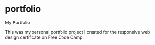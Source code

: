 # portfolio
My Portfolio

This was my personal portfolio project I created for the responsive web design certificate on Free Code Camp.
